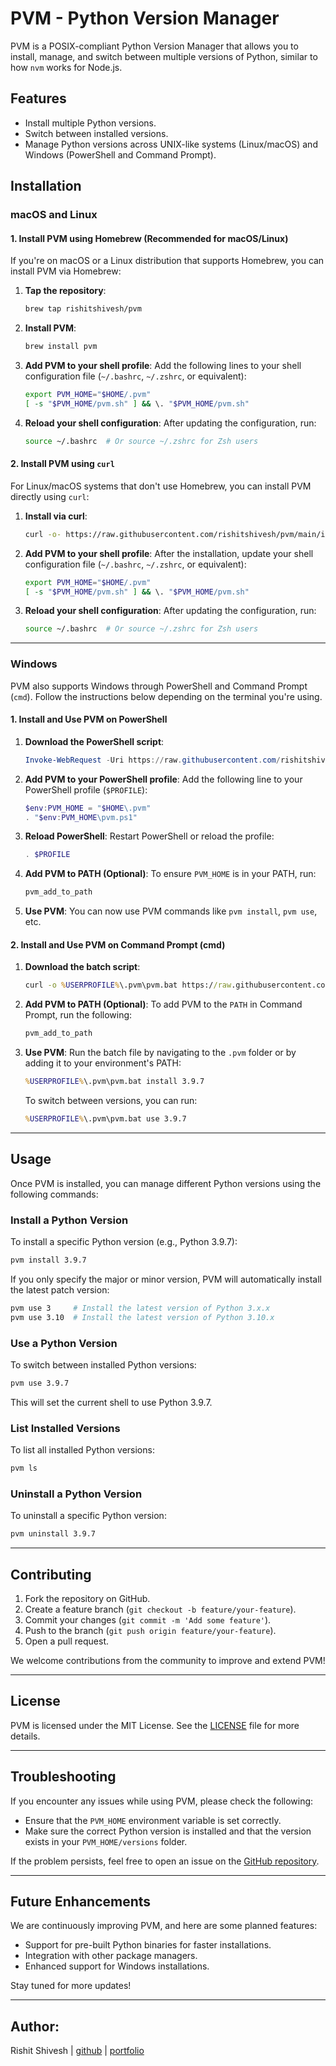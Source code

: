 # PVM - Python Version Manager

PVM is a POSIX-compliant Python Version Manager that allows you to install, manage, and switch between multiple versions of Python, similar to how `nvm` works for Node.js.

## Features
- Install multiple Python versions.
- Switch between installed versions.
- Manage Python versions across UNIX-like systems (Linux/macOS) and Windows (PowerShell and Command Prompt).

## Installation

### macOS and Linux

#### 1. Install PVM using Homebrew (Recommended for macOS/Linux)

If you're on macOS or a Linux distribution that supports Homebrew, you can install PVM via Homebrew:

1. **Tap the repository**:
   ```bash
   brew tap rishitshivesh/pvm
   ```

2. **Install PVM**:
   ```bash
   brew install pvm
   ```

3. **Add PVM to your shell profile**:
   Add the following lines to your shell configuration file (`~/.bashrc`, `~/.zshrc`, or equivalent):
   ```bash
   export PVM_HOME="$HOME/.pvm"
   [ -s "$PVM_HOME/pvm.sh" ] && \. "$PVM_HOME/pvm.sh"
   ```

4. **Reload your shell configuration**:
   After updating the configuration, run:
   ```bash
   source ~/.bashrc  # Or source ~/.zshrc for Zsh users
   ```

#### 2. Install PVM using `curl`

For Linux/macOS systems that don't use Homebrew, you can install PVM directly using `curl`:

1. **Install via curl**:
   ```bash
   curl -o- https://raw.githubusercontent.com/rishitshivesh/pvm/main/install.sh | bash
   ```

2. **Add PVM to your shell profile**:
   After the installation, update your shell configuration file (`~/.bashrc`, `~/.zshrc`, or equivalent):
   ```bash
   export PVM_HOME="$HOME/.pvm"
   [ -s "$PVM_HOME/pvm.sh" ] && \. "$PVM_HOME/pvm.sh"
   ```

3. **Reload your shell configuration**:
   After updating the configuration, run:
   ```bash
   source ~/.bashrc  # Or source ~/.zshrc for Zsh users
   ```

---

### Windows

PVM also supports Windows through PowerShell and Command Prompt (`cmd`). Follow the instructions below depending on the terminal you're using.

#### 1. Install and Use PVM on PowerShell

1. **Download the PowerShell script**:
   ```powershell
   Invoke-WebRequest -Uri https://raw.githubusercontent.com/rishitshivesh/pvm/main/scripts/pvm.ps1 -OutFile $HOME\.pvm\pvm.ps1
   ```

2. **Add PVM to your PowerShell profile**:
   Add the following line to your PowerShell profile (`$PROFILE`):
   ```powershell
   $env:PVM_HOME = "$HOME\.pvm"
   . "$env:PVM_HOME\pvm.ps1"
   ```

3. **Reload PowerShell**:
   Restart PowerShell or reload the profile:
   ```powershell
   . $PROFILE
   ```

4. **Add PVM to PATH (Optional)**:
   To ensure `PVM_HOME` is in your PATH, run:
   ```powershell
   pvm_add_to_path
   ```

5. **Use PVM**:
   You can now use PVM commands like `pvm install`, `pvm use`, etc.

#### 2. Install and Use PVM on Command Prompt (cmd)

1. **Download the batch script**:
   ```cmd
   curl -o %USERPROFILE%\.pvm\pvm.bat https://raw.githubusercontent.com/rishitshivesh/pvm/main/scripts/pvm.bat
   ```

2. **Add PVM to PATH (Optional)**:
   To add PVM to the `PATH` in Command Prompt, run the following:
   ```cmd
   pvm_add_to_path
   ```

3. **Use PVM**:
   Run the batch file by navigating to the `.pvm` folder or by adding it to your environment's PATH:
   ```cmd
   %USERPROFILE%\.pvm\pvm.bat install 3.9.7
   ```

   To switch between versions, you can run:
   ```cmd
   %USERPROFILE%\.pvm\pvm.bat use 3.9.7
   ```

---

## Usage

Once PVM is installed, you can manage different Python versions using the following commands:

### Install a Python Version

To install a specific Python version (e.g., Python 3.9.7):

```bash
pvm install 3.9.7
```

If you only specify the major or minor version, PVM will automatically install the latest patch version:

```bash
pvm use 3     # Install the latest version of Python 3.x.x
pvm use 3.10  # Install the latest version of Python 3.10.x
```

### Use a Python Version

To switch between installed Python versions:

```bash
pvm use 3.9.7
```

This will set the current shell to use Python 3.9.7.

### List Installed Versions

To list all installed Python versions:

```bash
pvm ls
```

### Uninstall a Python Version

To uninstall a specific Python version:

```bash
pvm uninstall 3.9.7
```

---

## Contributing

1. Fork the repository on GitHub.
2. Create a feature branch (`git checkout -b feature/your-feature`).
3. Commit your changes (`git commit -m 'Add some feature'`).
4. Push to the branch (`git push origin feature/your-feature`).
5. Open a pull request.

We welcome contributions from the community to improve and extend PVM!

---

## License

PVM is licensed under the MIT License. See the [LICENSE](./LICENSE) file for more details.

---

## Troubleshooting

If you encounter any issues while using PVM, please check the following:

- Ensure that the `PVM_HOME` environment variable is set correctly.
- Make sure the correct Python version is installed and that the version exists in your `PVM_HOME/versions` folder.

If the problem persists, feel free to open an issue on the [GitHub repository](https://github.com/rishitshivesh/pvm/issues).

---

## Future Enhancements

We are continuously improving PVM, and here are some planned features:

- Support for pre-built Python binaries for faster installations.
- Integration with other package managers.
- Enhanced support for Windows installations.

Stay tuned for more updates!

---

## Author:
Rishit Shivesh | [github](https://github.com/) | [portfolio](https://rishit.co.in)